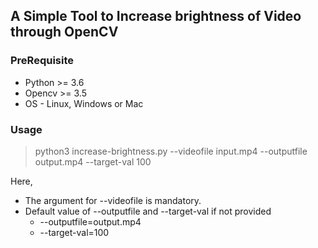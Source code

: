 ## A Simple Tool to Increase brightness of Video through OpenCV

### PreRequisite

- Python >= 3.6
- Opencv >= 3.5
- OS - Linux, Windows or Mac

### Usage

> python3 increase-brightness.py --videofile input.mp4 --outputfile output.mp4 --target-val 100

Here,
- The argument for --videofile is mandatory.
- Default value of --outputfile and --target-val if not provided
    - --outputfile=output.mp4
    - --target-val=100
